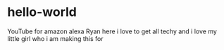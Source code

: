# hello-world
YouTube for amazon alexa
Ryan here i love to get all techy and i love my little girl who i am making this for
